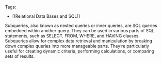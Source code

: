 Tags: 
- [[Relational Data Bases and SQL]]

Subqueries, also known as nested queries or inner queries, are SQL queries embedded within another query. They can be used in various parts of SQL statements, such as SELECT, FROM, WHERE, and HAVING clauses. Subqueries allow for complex data retrieval and manipulation by breaking down complex queries into more manageable parts. They’re particularly useful for creating dynamic criteria, performing calculations, or comparing sets of results.
